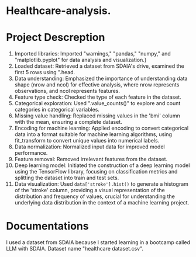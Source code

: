 # Healthcare-analysis.

# Project Descreption 
1. Imported libraries: Imported "warnings," "pandas," "numpy," and "matplotlib.pyplot" for data analysis and visualization.}
2. Loaded dataset: Retrieved a dataset from SDAIA's drive, examined the first 5 rows using ".head.
3. Data understanding: Emphasized the importance of understanding data shape (nrow and ncol) for effective analysis, where nrow represents observations, and ncol represents features.
4. Feature type check: Checked the type of each feature in the dataset.
5. Categorical exploration: Used ".value_counts()" to explore and count categories in categorical variables.
6. Missing value handling: Replaced missing values in the 'bmi' column with the mean, ensuring a complete dataset.
7. Encoding for machine learning: Applied encoding to convert categorical data into a format suitable for machine learning algorithms, using fit_transform to convert unique values into numerical labels.
8. Data normalization: Normalized input data for improved model performance.
9. Feature removal: Removed irrelevant features from the dataset.
10. Deep learning model: Initiated the construction of a deep learning model using the TensorFlow library, focusing on classification metrics and splitting the dataset into train and test sets.
11. Data visualization: Used `data['stroke'].hist()` to generate a histogram of the 'stroke' column, providing a visual representation of the distribution and frequency of values, crucial for understanding the underlying data distribution in the context of a machine learning project.


# Documentations 
I used a dataset from SDAIA because I started learning in a bootcamp called LLM with SDAIA.
Dataset name "healthcare dataset.csv".
